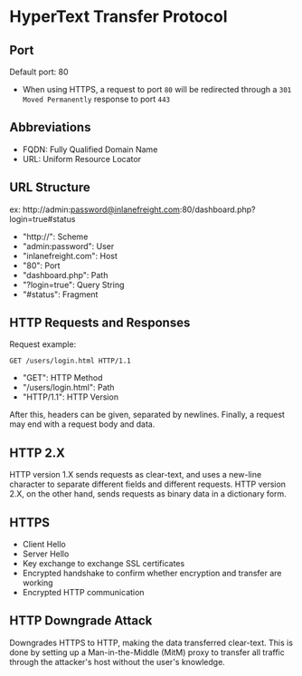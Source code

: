 # HyperText Transfer Protocol

## Port

Default port: 80
- When using HTTPS, a request to port `80` will be redirected through a `301 Moved Permanently` response to port `443`

## Abbreviations

- FQDN: Fully Qualified Domain Name
- URL: Uniform Resource Locator

## URL Structure

ex: http://admin:password@inlanefreight.com:80/dashboard.php?login=true#status
- "http://": Scheme
- "admin:password": User
- "inlanefreight.com": Host
- "80": Port
- "dashboard.php": Path
- "?login=true": Query String
- "#status": Fragment

## HTTP Requests and Responses

Request example:
```http
GET /users/login.html HTTP/1.1
```
- "GET": HTTP Method
- "/users/login.html": Path
- "HTTP/1.1": HTTP Version

After this, headers can be given, separated by newlines.
Finally, a request may end with a request body and data.

## HTTP 2.X

HTTP version 1.X sends requests as clear-text, and uses a new-line character to separate different fields and different requests. HTTP version 2.X, on the other hand, sends requests as binary data in a dictionary form.

## HTTPS

- Client Hello
- Server Hello
- Key exchange to exchange SSL certificates
- Encrypted handshake to confirm whether encryption and transfer are working
- Encrypted HTTP communication

## HTTP Downgrade Attack

Downgrades HTTPS to HTTP, making the data transferred clear-text. This is done by setting up a Man-in-the-Middle (MitM) proxy to transfer all traffic through the attacker's host without the user's knowledge.